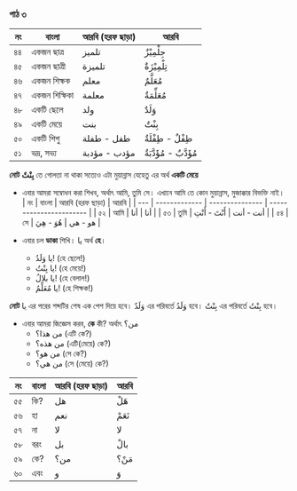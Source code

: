### পাঠ ৩

| নং  | বাংলা         | আরবি (হরফ ছাড়া) | আরবি                    |
| --- | ------------- | --------------- | ----------------------- |
| ৪৪  | একজন ছাত্র    | تلميز           | جِلْمِيْزٌ              |
| ৪৫  | একজন ছাত্রী   | تلميزة          | تِلْمِيْزَةٌ            |
| ৪৬  | একজন শিক্ষক   | معلم            | مُعَلَّمٌ               |
| ৪৭  | একজন শিক্ষিকা | معلمة           | مُعَلِّمَةٌ             |
| ৪৮  | একটি ছেলে     | ولد             | وَلَدٌ                  |
| ৪৯  | একটি মেয়ে     | بنت             | بِنْتٌ                  |
| ৫০  | একটি শিশু     | طفل - طفلة      | طِفْلٌ - طِفْلَةٌ       |
| ৫১  | ভদ্র, সভ্য    | مؤدب - مؤدبة    | مُؤَدَّبٌ - مُؤَدَّبَةٌ |

**নোট** **بِنْتٌ** তে গোলতা না থাকা সত্যেও এটা মুয়ান্নাস যেহেতু এর অর্থ **একটি মেয়ে**

- এবার আমরা সম্বোধন করা শিখব, অর্থাৎ আমি, তুমি সে। এখানে আমি তে কোন মুয়ান্নাস, মুজাক্কার বিভক্তি নাই।
  | নং | বাংলা | আরবি (হরফ ছাড়া) | আরবি |
  | --- | ------------- | --------------- | ----------------------- |
  | ৫২ | আমি | أنا | أنا |
  | ৫৩ | তুমি | أنت - أنت | أَنْتَ - أَنْتِ |
  | ৫৪ | সে | هو - هي | هُوَ - هِيَ |

- এবার চল **ডাকা** শিখি। يا অর্থ **হে**।
  - يا وَلَدُ! (হে ছেলে!)
  - يا بِنْتُ! (হে মেয়ে!)
  - يا بلالُ! (হে বেলাল!)
  - يا مُعَلِّمُ! (হে শিক্ষক!)

**নোট** يا এর পরের শব্দটির শেষ এক পেশ দিয়ে হবে। وَلَدٌ এর পরিবর্তে وَلَدُ হবে। بِنْتٌ এর পরিবর্তে بِنْتُ হবে।

- এবার আমরা জিজ্ঞেস করব, **কে** কী? অর্থাৎ من؟
  - من هذا؟ (এটি কে?)
  - من هذه؟ (এটি(মেয়ে) কে?)
  - من هو؟ (সে কে?)
  - من هي؟ (সে (মেয়ে) কে?)

| নং  | বাংলা | আরবি (হরফ ছাড়া) | আরবি   |
| --- | ----- | --------------- | ------ |
| ৫৫  | কি?   | هل              | هَلْ   |
| ৫৬  | হা    | نعم             | نَعَمْ |
| ৫৭  | না    | لا              | لا     |
| ৫৮  | বরং   | بل              | بالْ   |
| ৫৯  | কে?   | من؟             | مَنْ؟  |
| ৬০  | এবং   | و               | وَ     |
